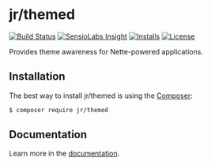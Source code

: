 # jr/themed

[![Build Status](https://travis-ci.org/rebendajirijr/themed.svg?branch=master)](https://travis-ci.org/rebendajirijr/themed)
[![SensioLabs Insight](https://img.shields.io/sensiolabs/i/f746be7c-cf6c-4bc1-9c44-f4bf7df3c2f9.svg)]()
[![Installs](https://img.shields.io/packagist/dt/jr/themed.svg)](https://packagist.org/packages/jr/themed)
[![License](https://img.shields.io/packagist/l/jr/themed.svg)](https://packagist.org/packages/jr/themed)

Provides theme awareness for Nette-powered applications.


## Installation

The best way to install jr/themed is using the [Composer](http://getcomposer.org/):

```sh
$ composer require jr/themed
```


## Documentation

Learn more in the [documentation](https://github.com/rebendajirijr/themed/blob/master/docs/en/index.md).
